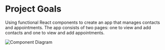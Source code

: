 # Project Goals

Using functional React components to create an app that manages contacts and appointments. The app consists of two pages: one to view and add contacts and one to view and add appointments.

![Component Diagram](https://static-assets.codecademy.com/skillpaths/react-redux/appointments-components.png)
